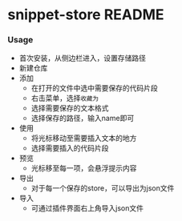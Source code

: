 # snippet-store  README

### Usage
+ 首次安装，从侧边栏进入，设置存储路径
+ 新建仓库
+ 添加
  + 在打开的文件中选中需要保存的代码片段
  + 右击菜单，选择`收藏为`
  + 选择需要保存的文本格式
  + 选择保存的路径，输入name即可
+ 使用
  + 将光标移动至需要插入文本的地方
  + 选择需要插入的代码片段
+ 预览
  + 光标移至每一项，会悬浮提示内容
+ 导出
  + 对于每一个保存的store，可以导出为json文件
+ 导入
  + 可通过插件界面右上角导入json文件
